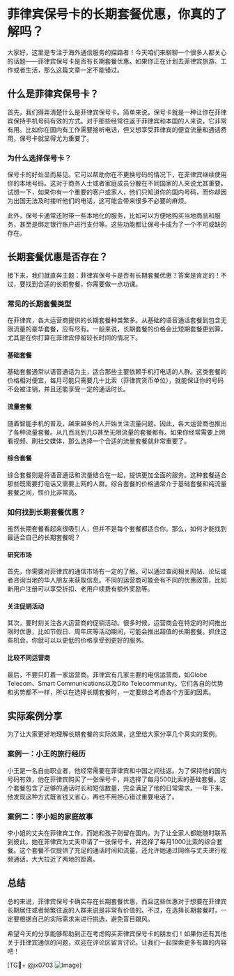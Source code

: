 # 菲律宾保号卡的长期套餐优惠，你真的了解吗？

大家好，这里是专注于海外通信服务的探路者！今天咱们来聊聊一个很多人都关心的话题——菲律宾保号卡是否有长期套餐优惠。如果你正在计划去菲律宾旅游、工作或者生活，那么这篇文章一定不能错过。

## 什么是菲律宾保号卡？

首先，我们得弄清楚什么是菲律宾保号卡。简单来说，保号卡就是一种让你在菲律宾保持手机号码有效的方式。对于那些经常往返于菲律宾和本国的人来说，它非常有用。比如你在国内有工作需要接听电话，但又想享受菲律宾的便宜流量和通话费用，保号卡就显得尤为重要了。

### 为什么选择保号卡？

保号卡的好处显而易见。它可以帮助你在不更换号码的情况下，在菲律宾继续使用你的本地号码。这对于商务人士或者家庭成员分散在不同国家的人来说尤其重要。试想一下，如果你有一个重要的客户或家人，他们只知道你的国内号码，而你却因为出国无法及时接听他们的电话，这可能会带来很多不必要的麻烦。

此外，保号卡通常还附带一些本地化的服务，比如可以方便地购买当地商品和服务，甚至是绑定银行账户进行支付等。这些功能都让保号卡成为了一个不可或缺的存在。

## 长期套餐优惠是否存在？

接下来，我们就直奔主题：菲律宾保号卡是否有长期套餐优惠？答案是肯定的！不过，要找到合适的长期套餐，你需要做一点功课。

### 常见的长期套餐类型

在菲律宾，各大运营商提供的长期套餐种类繁多。从基础的语音通话套餐到包含无限流量的豪华套餐，应有尽有。一般来说，长期套餐的价格会比短期套餐更划算，尤其是在你打算在菲律宾停留较长时间的情况下。

#### 基础套餐

基础套餐通常以语音通话为主，适合那些主要依赖手机打电话的人群。这类套餐的价格相对便宜，每月可能只需要几十比索（菲律宾货币单位），就能保证你的号码不会被注销，并且还能享受一定的通话时长。

#### 流量套餐

随着智能手机的普及，越来越多的人开始关注流量问题。因此，各大运营商也推出了各种流量套餐。从几百兆到几G甚至无限流量的套餐都有。如果你经常需要上网看视频、刷社交媒体，那么选择一个合适的流量套餐就非常重要了。

#### 综合套餐

综合套餐则是将语音通话和流量结合在一起，提供更加全面的服务。这种套餐适合那些既需要打电话又需要上网的人群。综合套餐的价格通常介于基础套餐和纯流量套餐之间，性价比非常高。

### 如何找到长期套餐优惠？

虽然长期套餐看起来很吸引人，但并不是每个套餐都适合你。那么，如何才能找到最适合自己的长期套餐呢？

#### 研究市场

首先，你需要对菲律宾的通信市场有一定的了解。可以通过查阅相关网站、论坛或者咨询当地的华人朋友来获取信息。不同的运营商可能会有不同的优惠政策，比如新用户注册可以享受折扣、老用户续费有额外奖励等。

#### 关注促销活动

其次，要时刻关注各大运营商的促销活动。很多时候，运营商会在特定的时间推出限时优惠，比如节假日、周年庆等活动期间，可能会推出超值的长期套餐。抓住这些机会，你就可以以更低的价格享受到更好的服务。

#### 比较不同运营商

最后，不要只盯着一家运营商。菲律宾有几家主要的电信运营商，如Globe Telecom、Smart Communications以及Dito Telecommunity。它们各自的优势和劣势都不一样，所以在选择长期套餐时，一定要综合考虑各个方面的因素。

## 实际案例分享

为了让大家更好地理解长期套餐的实际效果，这里给大家分享几个真实的案例。

### 案例一：小王的旅行经历

小王是一名自由职业者，他经常需要在菲律宾和中国之间往返。为了保持他的国内号码有效，他在菲律宾购买了一张保号卡，并选择了每月500比索的基础套餐。这个套餐包含了足够的通话时长和短信数量，完全满足了他的日常需求。一年下来，他发现这种方式既省钱又省心，再也不用担心错过重要电话了。

### 案例二：李小姐的家庭故事

李小姐的丈夫在菲律宾工作，而她和孩子则留在国内。为了让全家人都能随时联系到彼此，她在菲律宾为丈夫申请了一张保号卡，并选择了每月1000比索的综合套餐。这个套餐不仅提供了充足的通话时间和流量，还允许她通过网络与丈夫进行视频通话，大大拉近了两地的距离。

## 总结

总的来说，菲律宾保号卡确实存在长期套餐优惠，而且这些优惠对于想要在菲律宾长期居住或者频繁往返的人群来说是非常有价值的。不过，在选择长期套餐时，一定要根据自己的实际需求来进行挑选，避免盲目跟风。

希望今天的分享能够帮助到正在考虑购买菲律宾保号卡的朋友们！如果你还有其他关于菲律宾通信的问题，欢迎在评论区留言讨论。让我们一起探索更多有趣的内容吧！

[TG💪+ @jx0703 ![Image](https://github.com/user-attachments/assets/dbca1d08-cadb-493c-b0ec-ad6f7a83f270)]